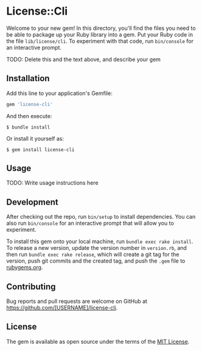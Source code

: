 # License::Cli

Welcome to your new gem! In this directory, you'll find the files you need to be able to package up your Ruby library into a gem. Put your Ruby code in the file `lib/license/cli`. To experiment with that code, run `bin/console` for an interactive prompt.

TODO: Delete this and the text above, and describe your gem

## Installation

Add this line to your application's Gemfile:

```ruby
gem 'license-cli'
```

And then execute:

    $ bundle install

Or install it yourself as:

    $ gem install license-cli

## Usage

TODO: Write usage instructions here

## Development

After checking out the repo, run `bin/setup` to install dependencies. You can also run `bin/console` for an interactive prompt that will allow you to experiment.

To install this gem onto your local machine, run `bundle exec rake install`. To release a new version, update the version number in `version.rb`, and then run `bundle exec rake release`, which will create a git tag for the version, push git commits and the created tag, and push the `.gem` file to [rubygems.org](https://rubygems.org).

## Contributing

Bug reports and pull requests are welcome on GitHub at https://github.com/[USERNAME]/license-cli.

## License

The gem is available as open source under the terms of the [MIT License](https://opensource.org/licenses/MIT).
